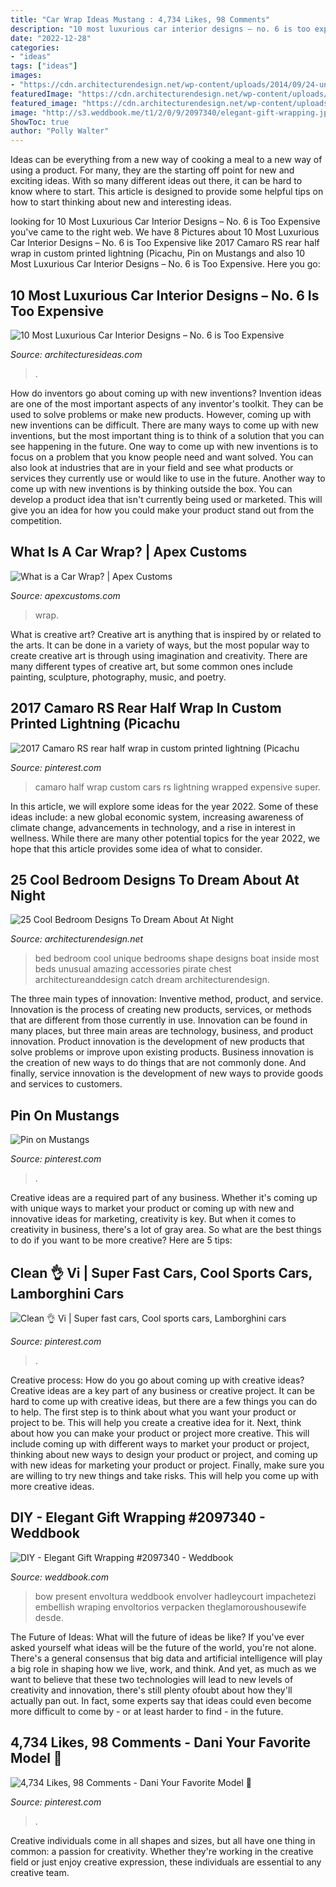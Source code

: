 ```yaml
---
title: "Car Wrap Ideas Mustang : 4,734 Likes, 98 Comments"
description: "10 most luxurious car interior designs – no. 6 is too expensive"
date: "2022-12-28"
categories:
- "ideas"
tags: ["ideas"]
images:
- "https://cdn.architecturendesign.net/wp-content/uploads/2014/09/24-unique-bed-in-car-shape.jpg"
featuredImage: "https://cdn.architecturendesign.net/wp-content/uploads/2014/09/24-unique-bed-in-car-shape.jpg"
featured_image: "https://cdn.architecturendesign.net/wp-content/uploads/2014/09/24-unique-bed-in-car-shape.jpg"
image: "http://s3.weddbook.me/t1/2/0/9/2097340/elegant-gift-wrapping.jpg"
ShowToc: true
author: "Polly Walter"
---
```



Ideas can be everything from a new way of cooking a meal to a new way of using a product. For many, they are the starting off point for new and exciting ideas. With so many different ideas out there, it can be hard to know where to start. This article is designed to provide some helpful tips on how to start thinking about new and interesting ideas.

	

		
looking for 10 Most Luxurious Car Interior Designs – No. 6 is Too Expensive you've came to the right web. We have 8 Pictures about 10 Most Luxurious Car Interior Designs – No. 6 is Too Expensive like 2017 Camaro RS rear half wrap in custom printed lightning (Picachu, Pin on Mustangs and also 10 Most Luxurious Car Interior Designs – No. 6 is Too Expensive. Here you go:
		
    
## 10 Most Luxurious Car Interior Designs – No. 6 Is Too Expensive

<img loading=lazy src="https://architecturesideas.com/wp-content/uploads/2017/07/009.jpg" onerror="this.onerror=null;this.src='https://tse2.mm.bing.net/th?id=OIP.dsXwtfXZV5bkVnYT-qzmdAHaE8&amp;pid=15.1';" alt="10 Most Luxurious Car Interior Designs – No. 6 is Too Expensive">

_Source: architecturesideas.com_

>. 

	

How do inventors go about coming up with new inventions?
Invention ideas are one of the most important aspects of any inventor's toolkit. They can be used to solve problems or make new products. However, coming up with new inventions can be difficult. There are many ways to come up with new inventions, but the most important thing is to think of a solution that you can see happening in the future.
One way to come up with new inventions is to focus on a problem that you know people need and want solved. You can also look at industries that are in your field and see what products or services they currently use or would like to use in the future. Another way to come up with new inventions is by thinking outside the box. You can develop a product idea that isn't currently being used or marketed. This will give you an idea for how you could make your product stand out from the competition.

    
## What Is A Car Wrap? | Apex Customs

<img loading=lazy src="https://www.apexcustoms.com/wp-content/uploads/8.png" onerror="this.onerror=null;this.src='https://tse4.mm.bing.net/th?id=OIP.dVA8cL9_EGMgLGsJ-XSCzgHaES&amp;pid=15.1';" alt="What is a Car Wrap? | Apex Customs">

_Source: apexcustoms.com_

>wrap. 

	

What is creative art?
Creative art is anything that is inspired by or related to the arts. It can be done in a variety of ways, but the most popular way to create creative art is through using imagination and creativity. There are many different types of creative art, but some common ones include painting, sculpture, photography, music, and poetry.

    
## 2017 Camaro RS Rear Half Wrap In Custom Printed Lightning (Picachu

<img loading=lazy src="https://i.pinimg.com/736x/3e/6c/b9/3e6cb9e0bbe6ab06373eb02adc252663.jpg" onerror="this.onerror=null;this.src='https://tse3.mm.bing.net/th?id=OIP.rvlr5EvI6V8hfjfBzoSexAHaFJ&amp;pid=15.1';" alt="2017 Camaro RS rear half wrap in custom printed lightning (Picachu">

_Source: pinterest.com_

>camaro half wrap custom cars rs lightning wrapped expensive super. 

	

In this article, we will explore some ideas for the year 2022. Some of these ideas include: a new global economic system, increasing awareness of climate change, advancements in technology, and a rise in interest in wellness. While there are many other potential topics for the year 2022, we hope that this article provides some idea of what to consider.

    
## 25 Cool Bedroom Designs To Dream About At Night

<img loading=lazy src="https://cdn.architecturendesign.net/wp-content/uploads/2014/09/24-unique-bed-in-car-shape.jpg" onerror="this.onerror=null;this.src='https://tse1.mm.bing.net/th?id=OIP.-4ELo5yXT_nqAxC_ig_rRgHaGM&amp;pid=15.1';" alt="25 Cool Bedroom Designs To Dream About At Night">

_Source: architecturendesign.net_

>bed bedroom cool unique bedrooms shape designs boat inside most beds unusual amazing accessories pirate chest architectureanddesign catch dream architecturendesign. 

	

The three main types of innovation: Inventive method, product, and service.
Innovation is the process of creating new products, services, or methods that are different from those currently in use. Innovation can be found in many places, but three main areas are technology, business, and product innovation. 
Product innovation is the development of new products that solve problems or improve upon existing products. Business innovation is the creation of new ways to do things that are not commonly done. And finally, service innovation is the development of new ways to provide goods and services to customers.

    
## Pin On Mustangs

<img loading=lazy src="https://i.pinimg.com/736x/2f/29/86/2f2986a5c04d3c365c99907028ea02ae.jpg" onerror="this.onerror=null;this.src='https://tse2.mm.bing.net/th?id=OIP.DHDKF1kuYzOFZWP3J28KvAHaHa&amp;pid=15.1';" alt="Pin on Mustangs">

_Source: pinterest.com_

>. 

	

Creative ideas are a required part of any business. Whether it's coming up with unique ways to market your product or coming up with new and innovative ideas for marketing, creativity is key. But when it comes to creativity in business, there's a lot of gray area. So what are the best things to do if you want to be more creative? Here are 5 tips: 

    
## Clean 👌 Vi | Super Fast Cars, Cool Sports Cars, Lamborghini Cars

<img loading=lazy src="https://i.pinimg.com/736x/60/5e/5d/605e5db7c284f84ea740e1e39f2e2d87.jpg" onerror="this.onerror=null;this.src='https://tse2.mm.bing.net/th?id=OIP.CufGwZAhcv3t30muDUMdVgHaHY&amp;pid=15.1';" alt="Clean 👌 Vi | Super fast cars, Cool sports cars, Lamborghini cars">

_Source: pinterest.com_

>. 

	

Creative process: How do you go about coming up with creative ideas?
Creative ideas are a key part of any business or creative project. It can be hard to come up with creative ideas, but there are a few things you can do to help. The first step is to think about what you want your product or project to be. This will help you create a creative idea for it. Next, think about how you can make your product or project more creative. This will include coming up with different ways to market your product or project, thinking about new ways to design your product or project, and coming up with new ideas for marketing your product or project. Finally, make sure you are willing to try new things and take risks. This will help you come up with more creative ideas.

    
## DIY - Elegant Gift Wrapping #2097340 - Weddbook

<img loading=lazy src="http://s3.weddbook.me/t1/2/0/9/2097340/elegant-gift-wrapping.jpg" onerror="this.onerror=null;this.src='https://tse3.mm.bing.net/th?id=OIP.BTT-mTguTHrCzD2pLhVTEQHaJ3&amp;pid=15.1';" alt="DIY - Elegant Gift Wrapping #2097340 - Weddbook">

_Source: weddbook.com_

>bow present envoltura weddbook envolver hadleycourt impachetezi embellish wraping envoltorios verpacken theglamoroushousewife desde. 

	

The Future of Ideas: What will the future of ideas be like?
If you've ever asked yourself what ideas will be the future of the world, you're not alone. There's a general consensus that big data and artificial intelligence will play a big role in shaping how we live, work, and think. And yet, as much as we want to believe that these two technologies will lead to new levels of creativity and innovation, there's still plenty ofoubt about how they'll actually pan out. In fact, some experts say that ideas could even become more difficult to come by - or at least harder to find - in the future.

    
## 4,734 Likes, 98 Comments - Dani Your Favorite Model 💋

<img loading=lazy src="https://i.pinimg.com/736x/0c/a2/21/0ca2218421c3ddaf44cde2eafe6809ee.jpg" onerror="this.onerror=null;this.src='https://tse2.mm.bing.net/th?id=OIP.vi3BIqrap4KNX_yZ_ukHfwHaJQ&amp;pid=15.1';" alt="4,734 Likes, 98 Comments - Dani Your Favorite Model 💋">

_Source: pinterest.com_

>. 

	

Creative individuals come in all shapes and sizes, but all have one thing in common: a passion for creativity. Whether they're working in the creative field or just enjoy creative expression, these individuals are essential to any creative team.

